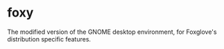 # foxy
The modified version of the GNOME desktop environment, for Foxglove's distribution specific features.
